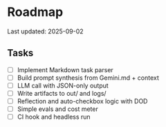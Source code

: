 
# Roadmap
Last updated: 2025-09-02
## Tasks
- [ ] Implement Markdown task parser
- [ ] Build prompt synthesis from Gemini.md + context
- [ ] LLM call with JSON-only output
- [ ] Write artifacts to out/ and logs/
- [ ] Reflection and auto-checkbox logic with DOD
- [ ] Simple evals and cost meter
- [ ] CI hook and headless run
